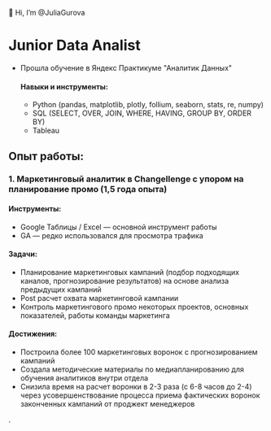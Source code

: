 👋 Hi, I’m @JuliaGurova

# Junior Data Analist

- Прошла обучение в Яндекс Практикуме "Аналитик Данных"
  #### Навыки и инструменты:
  * Python (pandas, matplotlib, plotly, follium, seaborn, stats, re, numpy)
  * SQL (SELECT, OVER, JOIN, WHERE, HAVING, GROUP BY, ORDER BY)
  * Tableau

## Опыт работы:
### 1. Маркетинговый аналитик в Changellenge с упором на планирование промо (1,5 года опыта)
   #### Инструменты: 
   * Google Таблицы / Excel — основной инструмент работы
   * GA — редко использовался для просмотра трафика    
   #### Задачи:
   * Планирование маркетинговых кампаний (подбор подходящих каналов, прогнозирование результатов) на основе анализа предыдущих кампаний
   * Post расчет охвата маркетинговой кампании
   * Контроль маркетингового промо некоторых проектов, основных показателей, работы команды маркетинга
   #### Достижения:
   * Построила более 100 маркетинговых воронок с прогнозированием кампаний
   * Создала методические материалы по медиапланированию для обучения аналитиков внутри отдела
   * Снизила время на расчет воронки в 2-3 раза (с 6-8 часов до 2-4) через усовершенствование процесса приема фактических воронок законченных кампаний от проджект менеджеров


.

<!---
JuliaGurova/JuliaGurova is a ✨ special ✨ repository because its `README.md` (this file) appears on your GitHub profile.
You can click the Preview link to take a look at your changes.
--->

